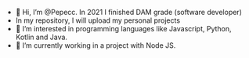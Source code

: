 - 👋 Hi, I’m @Pepecc. In 2021 I finished DAM grade (software developer) 
- In my repository, I will upload my personal projects
- 👀 I’m interested in programming languages like Javascript, Python, Kotlin and Java. 
- 🌱 I’m currently working in a project with Node JS. 

<!---
Pepecc/Pepecc is a ✨ special ✨ repository because its `README.md` (this file) appears on your GitHub profile.
You can click the Preview link to take a look at your changes.
--->
